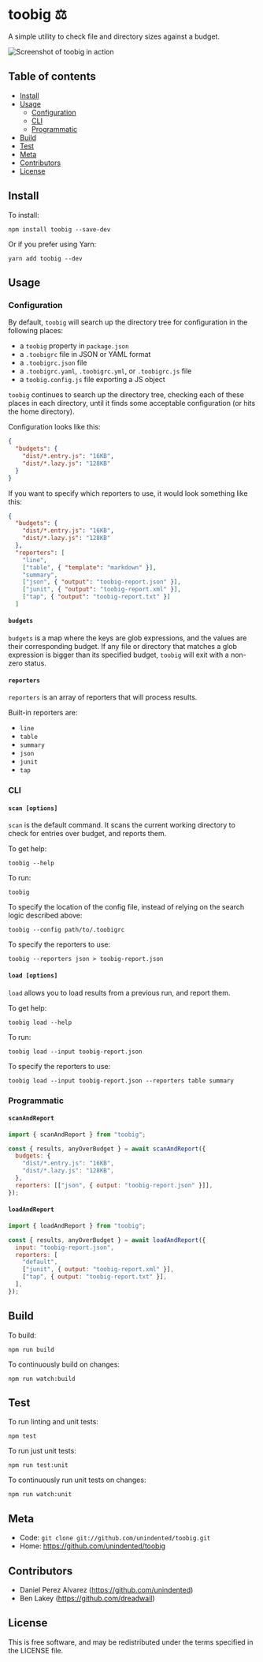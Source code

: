 # toobig ⚖️

A simple utility to check file and directory sizes against a budget.

![Screenshot of `toobig` in action](docs/screenshot.png)

## Table of contents

- [Install](#install)
- [Usage](#usage)
  - [Configuration](#configuration)
  - [CLI](#cli)
  - [Programmatic](#programmatic)
- [Build](#build)
- [Test](#test)
- [Meta](#meta)
- [Contributors](#contributors)
- [License](#license)

## Install

To install:

```
npm install toobig --save-dev
```

Or if you prefer using Yarn:

```
yarn add toobig --dev
```

## Usage

### Configuration

By default, `toobig` will search up the directory tree for configuration in the following places:

- a `toobig` property in `package.json`
- a `.toobigrc` file in JSON or YAML format
- a `.toobigrc.json` file
- a `.toobigrc.yaml`, `.toobigrc.yml`, or `.toobigrc.js` file
- a `toobig.config.js` file exporting a JS object

`toobig` continues to search up the directory tree, checking each of these places in each directory, until it finds some acceptable configuration (or hits the home directory).

Configuration looks like this:

```json
{
  "budgets": {
    "dist/*.entry.js": "16KB",
    "dist/*.lazy.js": "128KB"
  }
}
```

If you want to specify which reporters to use, it would look something like this:

```json
{
  "budgets": {
    "dist/*.entry.js": "16KB",
    "dist/*.lazy.js": "128KB"
  },
  "reporters": [
    "line",
    ["table", { "template": "markdown" }],
    "summary",
    ["json", { "output": "toobig-report.json" }],
    ["junit", { "output": "toobig-report.xml" }],
    ["tap", { "output": "toobig-report.txt" }]
  ]
```

#### `budgets`

`budgets` is a map where the keys are glob expressions, and the values are their corresponding budget. If any file or directory that matches a glob expression is bigger than its specified budget, `toobig` will exit with a non-zero status.

#### `reporters`

`reporters` is an array of reporters that will process results.

Built-in reporters are:

- `line`
- `table`
- `summary`
- `json`
- `junit`
- `tap`

### CLI

#### `scan [options]`

`scan` is the default command. It scans the current working directory to check for entries over budget, and reports them.

To get help:

```
toobig --help
```

To run:

```
toobig
```

To specify the location of the config file, instead of relying on the search logic described above:

```
toobig --config path/to/.toobigrc
```

To specify the reporters to use:

```
toobig --reporters json > toobig-report.json
```

#### `load [options]`

`load` allows you to load results from a previous run, and report them.

To get help:

```
toobig load --help
```

To run:

```
toobig load --input toobig-report.json
```

To specify the reporters to use:

```
toobig load --input toobig-report.json --reporters table summary
```

### Programmatic

#### `scanAndReport`

```js
import { scanAndReport } from "toobig";

const { results, anyOverBudget } = await scanAndReport({
  budgets: {
    "dist/*.entry.js": "16KB",
    "dist/*.lazy.js": "128KB",
  },
  reporters: [["json", { output: "toobig-report.json" }]],
});
```

#### `loadAndReport`

```js
import { loadAndReport } from "toobig";

const { results, anyOverBudget } = await loadAndReport({
  input: "toobig-report.json",
  reporters: [
    "default",
    ["junit", { output: "toobig-report.xml" }],
    ["tap", { output: "toobig-report.txt" }],
  ],
});
```

## Build

To build:

```
npm run build
```

To continuously build on changes:

```
npm run watch:build
```

## Test

To run linting and unit tests:

```
npm test
```

To run just unit tests:

```
npm run test:unit
```

To continuously run unit tests on changes:

```
npm run watch:unit
```

## Meta

- Code: `git clone git://github.com/unindented/toobig.git`
- Home: <https://github.com/unindented/toobig>

## Contributors

- Daniel Perez Alvarez (<https://github.com/unindented>)
- Ben Lakey (<https://github.com/dreadwail>)

## License

This is free software, and may be redistributed under the terms specified in the LICENSE file.

